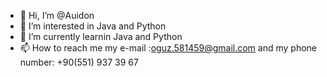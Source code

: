 - 👋 Hi, I’m @Auidon
- 👀 I’m interested in Java and Python
- 🌱 I’m currently learnin Java and Python
- 📫 How to reach me my e-mail :oguz.581459@gmail.com and my phone number: +90(551) 937 39 67 


